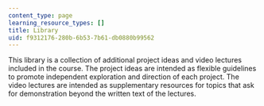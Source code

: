 ```yaml
---
content_type: page
learning_resource_types: []
title: Library
uid: f9312176-280b-6b53-7b61-db0880b99562
---
```


This library is a collection of additional project ideas and video lectures included in the course. The project ideas are intended as flexible guidelines to promote independent exploration and direction of each project. The video lectures are intended as supplementary resources for topics that ask for demonstration beyond the written text of the lectures.